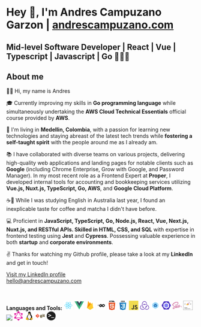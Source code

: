 <h1>Hey 👋, I'm Andres Campuzano Garzon | <a href="https://andrescampuzano.com/">andrescampuzano.com</a></h1>
<h2>Mid-level Software Developer | React | Vue | Typescript | Javascript | Go 👨🏽‍💻</h2>

<h2>About me</h2>

👋🏽 Hi, my name is Andres

🎓 Currently improving my skills in **Go programming language** while simultaneously undertaking the **AWS Cloud Technical Essentials** official course provided by **AWS**.

🌇 I'm living in **Medellin, Colombia**, with a passion for learning new technologies and staying abreast of the latest tech trends while **fostering a self-taught spirit** with the people around me as I already am.

📚 I have collaborated with diverse teams on various projects, delivering high-quality web applications and landing pages for notable clients such as **Google** (including Chrome Enterprise, Grow with Google, and Password Manager). In my most recent role as a Frontend Expert at **Proper**, I developed internal tools for accounting and bookkeeping services utilizing **Vue.js, Nuxt.js, TypeScript, Go, AWS**, and **Google Cloud Platform**.

☕️🍵 While I was studying English in Australia last year, I found an inexplicable taste for coffee and matcha I didn't have before.


💻 Proficient in **JavaScript, TypeScript, Go, Node.js, React, Vue, Next.js, Nuxt.js, and RESTful APIs. Skilled in HTML, CSS, and SQL** with expertise in frontend testing using **Jest** and **Cypress**. Possessing valuable experience in both **startup** and **corporate environments**.

✌️ Thanks for watching my Github profile, please take a look at my **LinkedIn** and get in touch!

<a href="https://www.linkedin.com/in/andres-campuzano-garzon/" target="_blank">Visit my LinkedIn profile</a>
<br>
<a href="mailto:hello@andrescampuzano.com">hello@andrescampuzano.com</a>

<br>

****Languages and Tools:****
<code><img height="25" src="https://raw.githubusercontent.com/github/explore/80688e429a7d4ef2fca1e82350fe8e3517d3494d/topics/react/react.png"></code>
<code><img height="25" src="https://raw.githubusercontent.com/github/explore/80688e429a7d4ef2fca1e82350fe8e3517d3494d/topics/vue/vue.png"></code>
<code><img height="25" src="https://raw.githubusercontent.com/github/explore/80688e429a7d4ef2fca1e82350fe8e3517d3494d/topics/firebase/firebase.png"></code>
<code><img height="25" src="https://raw.githubusercontent.com/github/explore/80688e429a7d4ef2fca1e82350fe8e3517d3494d/topics/go/go.png"></code>
<code><img height="25" src="https://raw.githubusercontent.com/github/explore/80688e429a7d4ef2fca1e82350fe8e3517d3494d/topics/html/html.png"></code>
<code><img height="25" src="https://raw.githubusercontent.com/github/explore/80688e429a7d4ef2fca1e82350fe8e3517d3494d/topics/css/css.png"></code>
<code><img height="25" src="https://raw.githubusercontent.com/github/explore/80688e429a7d4ef2fca1e82350fe8e3517d3494d/topics/javascript/javascript.png"></code>
<code><img height="25" src="https://raw.githubusercontent.com/github/explore/80688e429a7d4ef2fca1e82350fe8e3517d3494d/topics/redux/redux.png"></code>
<code><img height="25" src="https://raw.githubusercontent.com/github/explore/80688e429a7d4ef2fca1e82350fe8e3517d3494d/topics/webpack/webpack.png"></code>
<code><img height="25" src="https://raw.githubusercontent.com/github/explore/80688e429a7d4ef2fca1e82350fe8e3517d3494d/topics/eslint/eslint.png"></code>
<code><img height="25" src="https://raw.githubusercontent.com/github/explore/80688e429a7d4ef2fca1e82350fe8e3517d3494d/topics/sass/sass.png"></code>
<code><img height="25" src="https://raw.githubusercontent.com/github/explore/80688e429a7d4ef2fca1e82350fe8e3517d3494d/topics/styled-components/styled-components.png"></code>
<code><img height="25" src="https://d2eip9sf3oo6c2.cloudfront.net/tags/images/000/001/216/thumb/apollo-seeklogo.com_%281%29.png"></code>
<code><img height="25" src="https://raw.githubusercontent.com/github/explore/5c058a388828bb5fde0bcafd4bc867b5bb3f26f3/topics/graphql/graphql.png"></code>
<code><img height="25" src="https://raw.githubusercontent.com/github/explore/80688e429a7d4ef2fca1e82350fe8e3517d3494d/topics/linux/linux.png"></code>
<code><img height="25" src="https://raw.githubusercontent.com/github/explore/80688e429a7d4ef2fca1e82350fe8e3517d3494d/topics/git/git.png"></code>
<code><img height="25" src="https://raw.githubusercontent.com/github/explore/80688e429a7d4ef2fca1e82350fe8e3517d3494d/topics/terminal/terminal.png"></code>
<br>
<br>
